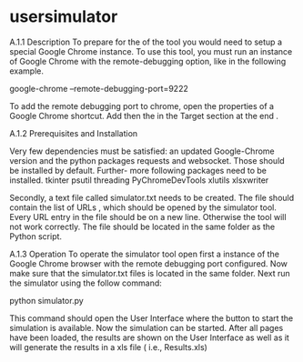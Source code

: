 # usersimulator



A.1.1    Description
To prepare for the of the tool you would need to setup a special Google Chrome instance.
To use this tool, you must run an instance of Google Chrome with the remote-debugging
option, like in the following example.


google-chrome –remote-debugging-port=9222


To add the remote debugging port to chrome, open the properties of a Google Chrome
shortcut.  Add then the in the Target section at the end .


A.1.2    Prerequisites and Installation

Very  few  dependencies  must  be  satisfied:  an  updated  Google-Chrome  version  and  the
python packages requests and websocket.  Those should be installed by default.  Further-
more following packages need to be installed.
tkinter
psutil
threading
PyChromeDevTools
xlutils
xlsxwriter

Secondly, a text file called simulator.txt needs to be created.  The file should contain the
list of URLs , which should be opened by the simulator tool.  Every URL
entry in the file should be on a new line.  Otherwise the tool will not work correctly.  The
file should be located in the same folder as the Python script.



A.1.3    Operation
To operate the simulator tool open first a instance of the Google Chrome browser with the
remote debugging port configured.  Now make sure that the simulator.txt files is located
in the same folder.  Next run the simulator using the follow command:

python simulator.py

This command should open the User Interface where the button to start the simulation
is available.  Now the simulation can be started.  After all pages have been loaded, the
results are shown on the User Interface as well as it will generate the results in a xls file
(
i.e.,
Results.xls)
